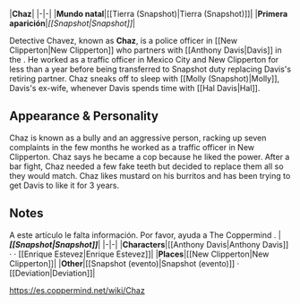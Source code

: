 |**Chaz**|
|-|-|
|**Mundo natal**|[[Tierra (Snapshot)\|Tierra (Snapshot)]]|
|**Primera aparición**|*[[Snapshot\|Snapshot]]*|

Detective Chavez, known as **Chaz**, is a police officer in [[New Clipperton\|New Clipperton]] who partners with [[Anthony Davis\|Davis]] in the . He worked as a traffic officer in Mexico City and New Clipperton for less than a year before being transferred to Snapshot duty replacing Davis's retiring partner. 
Chaz sneaks off to sleep with [[Molly (Snapshot)\|Molly]], Davis's ex-wife, whenever Davis spends time with [[Hal Davis\|Hal]].

## Appearance & Personality
Chaz is known as a bully and an aggressive person, racking up seven complaints in the few months he worked as a traffic officer in New Clipperton. Chaz says he became a cop because he liked the power. After a bar fight, Chaz needed a few fake teeth but decided to replace them all so they would match.
Chaz likes mustard on his burritos and has been trying to get Davis to like it for 3 years.

## Notes

A este artículo le falta información. Por favor, ayuda a The Coppermind .
|***[[Snapshot\|Snapshot]]***|
|-|-|
|**Characters**|[[Anthony Davis\|Anthony Davis]] ·  · [[Enrique Estevez\|Enrique Estevez]]|
|**Places**|[[New Clipperton\|New Clipperton]]|
|**Other**|[[Snapshot (evento)\|Snapshot (evento)]] · [[Deviation\|Deviation]]|



https://es.coppermind.net/wiki/Chaz